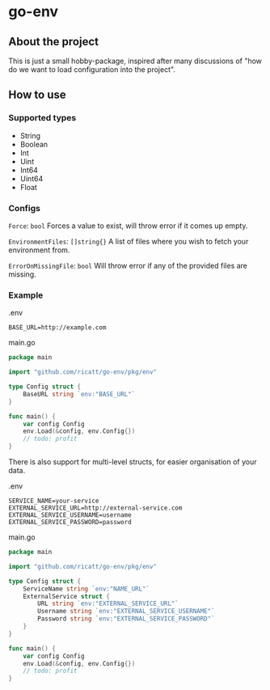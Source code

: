 # go-env

## About the project
This is just a small hobby-package, inspired after many discussions of "how do we want to load configuration into the project".

## How to use
### Supported types
 - String
 - Boolean
 - Int
 - Uint
 - Int64
 - Uint64
 - Float
### Configs
`Force`: `bool` Forces a value to exist, will throw error if it comes up empty.

`EnvironmentFiles`: `[]string{}` A list of files where you wish to fetch your environment from.

`ErrorOnMissingFile`: `bool` Will throw error if any of the provided files are missing.


### Example
.env
```env
BASE_URL=http://example.com
```
main.go
```go
package main

import "github.com/ricatt/go-env/pkg/env"

type Config struct {
    BaseURL string `env:"BASE_URL"`
}

func main() {
    var config Config
    env.Load(&config, env.Config{})
    // todo: profit
}
```

There is also support for multi-level structs, for easier organisation of your data.

.env
```env
SERVICE_NAME=your-service
EXTERNAL_SERVICE_URL=http://external-service.com
EXTERNAL_SERVICE_USERNAME=username
EXTERNAL_SERVICE_PASSWORD=password
```
main.go
```go
package main

import "github.com/ricatt/go-env/pkg/env"

type Config struct {
    ServiceName string `env:"NAME_URL"`
    ExternalService struct {
        URL string `env:"EXTERNAL_SERVICE_URL"`
        Username string `env:"EXTERNAL_SERVICE_USERNAME"`
        Password string `env:"EXTERNAL_SERVICE_PASSWORD"`
    }
}

func main() {
    var config Config
    env.Load(&config, env.Config{})
    // todo: profit
}
```
